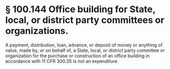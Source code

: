 # § 100.144   Office building for State, local, or district party committees or organizations.

A payment, distribution, loan, advance, or deposit of money or anything of value, made by, or on behalf of, a State, local, or district party committee or organization for the purchase or construction of an office building in accordance with 11 CFR 300.35 is not an expenditure. 




